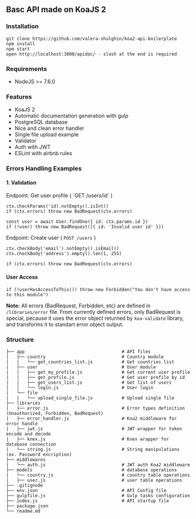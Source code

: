 <h2>Basc API made on KoaJS 2</h2>

<h3>Installation</h3>

```
git clone https://github.com/valera-shulghin/koa2-api-boilerplate
npm install
npm start
open http://localhost:3000/apidoc/ - slash at the end is required
```

<h3>Requirements</h3>

<ul>
    <li>NodeJS >= 7.6.0</li>
</ul>


<h3>Features</h3>
<ul>
    <li>KoaJS 2</li>
    <li>Automatic documentation generation with gulp</li>
    <li>PostgreSQL database</li>
    <li>Nice and clean error handler</li>
    <li>Single file upload example</li>
    <li>Validator</li>
    <li>Auth with JWT</li>
    <li>ESLint with airbnb rules</li>
</ul>


<h3>Errors Handling Examples</h3>

<h4>1. Validation</h4>
Endpoint: Get user profile ( `GET /users/id` )

```
ctx.checkParams('id).notEmpty().isInt()
if (ctx.errors) throw new BadRequest(ctx.errors)

const user = await User.findOne({ id: ctx.params.id })
if (!user) throw new BadRequest([{ id: 'Invalid user id' }])
```

Endpoint: Create user ( `POST /users` )

```
ctx.checkBody('email').notEmpty().isEmail()
ctx.checkBody('address').empty().len(1, 255)

if (ctx.errors) throw new BadRequest(ctx.errors)
```

<h4>User Access</h4>

```
if (!userHasAccessToThis()) throw new Forbidden("You don't have access to this module")
```

<b>Note:</b> All errors (BadRequest, Forbidden, etc) are defined in ```/libraries/error``` file. From currently defined errors, only BadRequest is special, pecause it uses the error object returned by ```koa-validate``` library, and transforms it to standart error object output.



<h3>Structure</h3>

```
├── app                                     # API files
│   ├── country                             # Country module
|   |   └── get_countries_list.js           # Get countries list
|   ├── user                                # User module
|   |   ├── get_my_profile.js               # Get current user profile
|   |   ├── get_profile.js                  # Get user profile by id
|   |   ├── get_users_list.js               # Get list of users
|   |   └── login.js                        # User login
|   └── file
|   |   └── upload_single_file.js           # Upload single file
├── libraries
|   ├── error.js                            # Error types definition (Unauthorized, Forbidden, BadRequest)
|   ├── error_handler.js                    # Koa2 middleware for error handle
|   ├── jwt.js                              # JWT wrapper for token encode and decode
|   ├── knex.js                             # Knex wrapper for database connection
|   └── string.js                           # String manipulations (ex. Password encription)
├── middlewares
|   └── auth.js                             # JWT auth Koa2 middleware
├── models                                  # database operations
|   └── country.js                          # country table operations
|   ├── user.js                             # user table operations
├── .gitignode
├── env.json                                # API Config file
├── gulpfile.js                             # Gulp tasks configuration
├── index.js                                # API startup file
├── package.json
└── readme.md
```
